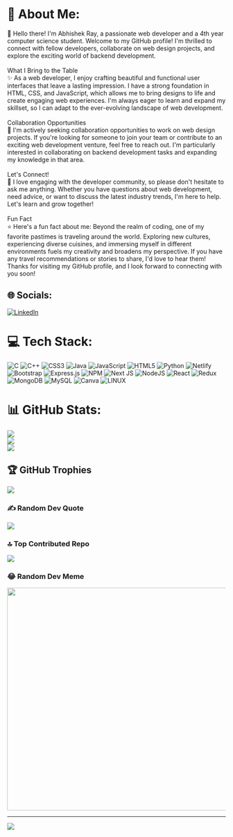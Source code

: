# 💫 About Me:
👋 Hello there! I'm Abhishek Ray, a passionate web developer and a 4th year computer science student. Welcome to my GitHub profile! I'm thrilled to connect with fellow developers, collaborate on web design projects, and explore the exciting world of backend development.<br><br>What I Bring to the Table<br>✨ As a web developer, I enjoy crafting beautiful and functional user interfaces that leave a lasting impression. I have a strong foundation in HTML, CSS, and JavaScript, which allows me to bring designs to life and create engaging web experiences. I'm always eager to learn and expand my skillset, so I can adapt to the ever-evolving landscape of web development.<br><br>Collaboration Opportunities<br>🤝 I'm actively seeking collaboration opportunities to work on web design projects. If you're looking for someone to join your team or contribute to an exciting web development venture, feel free to reach out. I'm particularly interested in collaborating on backend development tasks and expanding my knowledge in that area.<br><br>Let's Connect!<br>💬 I love engaging with the developer community, so please don't hesitate to ask me anything. Whether you have questions about web development, need advice, or want to discuss the latest industry trends, I'm here to help. Let's learn and grow together!<br><br>Fun Fact<br>⭐️ Here's a fun fact about me: Beyond the realm of coding, one of my favorite pastimes is traveling around the world. Exploring new cultures, experiencing diverse cuisines, and immersing myself in different environments fuels my creativity and broadens my perspective. If you have any travel recommendations or stories to share, I'd love to hear them!<br>Thanks for visiting my GitHub profile, and I look forward to connecting with you soon!


## 🌐 Socials:
[![LinkedIn](https://img.shields.io/badge/LinkedIn-%230077B5.svg?logo=linkedin&logoColor=white)](https://linkedin.com/in/https://www.linkedin.com/in/abhishek-ray-62321120a) 

# 💻 Tech Stack:
![C](https://img.shields.io/badge/c-%2300599C.svg?style=for-the-badge&logo=c&logoColor=white) ![C++](https://img.shields.io/badge/c++-%2300599C.svg?style=for-the-badge&logo=c%2B%2B&logoColor=white) ![CSS3](https://img.shields.io/badge/css3-%231572B6.svg?style=for-the-badge&logo=css3&logoColor=white) ![Java](https://img.shields.io/badge/java-%23ED8B00.svg?style=for-the-badge&logo=java&logoColor=white) ![JavaScript](https://img.shields.io/badge/javascript-%23323330.svg?style=for-the-badge&logo=javascript&logoColor=%23F7DF1E) ![HTML5](https://img.shields.io/badge/html5-%23E34F26.svg?style=for-the-badge&logo=html5&logoColor=white) ![Python](https://img.shields.io/badge/python-3670A0?style=for-the-badge&logo=python&logoColor=ffdd54) ![Netlify](https://img.shields.io/badge/netlify-%23000000.svg?style=for-the-badge&logo=netlify&logoColor=#00C7B7) ![Bootstrap](https://img.shields.io/badge/bootstrap-%23563D7C.svg?style=for-the-badge&logo=bootstrap&logoColor=white) ![Express.js](https://img.shields.io/badge/express.js-%23404d59.svg?style=for-the-badge&logo=express&logoColor=%2361DAFB) ![NPM](https://img.shields.io/badge/NPM-%23000000.svg?style=for-the-badge&logo=npm&logoColor=white) ![Next JS](https://img.shields.io/badge/Next-black?style=for-the-badge&logo=next.js&logoColor=white) ![NodeJS](https://img.shields.io/badge/node.js-6DA55F?style=for-the-badge&logo=node.js&logoColor=white) ![React](https://img.shields.io/badge/react-%2320232a.svg?style=for-the-badge&logo=react&logoColor=%2361DAFB) ![Redux](https://img.shields.io/badge/redux-%23593d88.svg?style=for-the-badge&logo=redux&logoColor=white) ![MongoDB](https://img.shields.io/badge/MongoDB-%234ea94b.svg?style=for-the-badge&logo=mongodb&logoColor=white) ![MySQL](https://img.shields.io/badge/mysql-%2300f.svg?style=for-the-badge&logo=mysql&logoColor=white) ![Canva](https://img.shields.io/badge/Canva-%2300C4CC.svg?style=for-the-badge&logo=Canva&logoColor=white) ![LINUX](https://img.shields.io/badge/Linux-FCC624?style=for-the-badge&logo=linux&logoColor=black)
# 📊 GitHub Stats:
![](https://github-readme-stats.vercel.app/api?username=Abhi-Ray&theme=dark&hide_border=false&include_all_commits=true&count_private=true)<br/>
![](https://github-readme-streak-stats.herokuapp.com/?user=Abhi-Ray&theme=dark&hide_border=false)<br/>
![](https://github-readme-stats.vercel.app/api/top-langs/?username=Abhi-Ray&theme=dark&hide_border=false&include_all_commits=true&count_private=true&layout=compact)

## 🏆 GitHub Trophies
![](https://github-profile-trophy.vercel.app/?username=Abhi-Ray&theme=darkhub&no-frame=false&no-bg=false&margin-w=4)

### ✍️ Random Dev Quote
![](https://quotes-github-readme.vercel.app/api?type=horizontal&theme=radical)

### 🔝 Top Contributed Repo
![](https://github-contributor-stats.vercel.app/api?username=Abhi-Ray&limit=5&theme=gruvbox&combine_all_yearly_contributions=true)

### 😂 Random Dev Meme
<img src="https://rm.up.railway.app/" width="512px"/>

---
[![](https://visitcount.itsvg.in/api?id=Abhi-Ray&icon=8&color=8)](https://visitcount.itsvg.in)

<!-- Proudly created with GPRM ( https://gprm.itsvg.in ) -->

